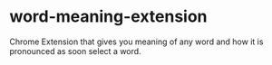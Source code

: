 # word-meaning-extension
Chrome Extension that gives you meaning of any word and how it is pronounced as soon select a word.
